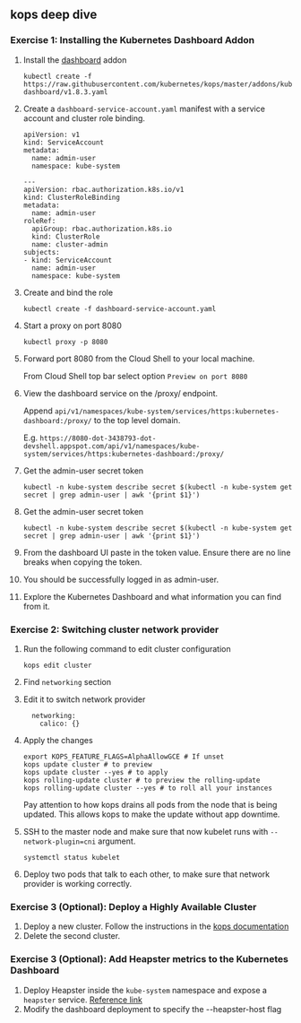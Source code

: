 ## kops deep dive

### Exercise 1: Installing the Kubernetes Dashboard Addon 

1. Install the [dashboard](https://github.com/kubernetes/dashboard) addon 
    ```
    kubectl create -f https://raw.githubusercontent.com/kubernetes/kops/master/addons/kubernetes-dashboard/v1.8.3.yaml
    ```

1. Create a `dashboard-service-account.yaml` manifest with a service account and cluster role binding.
    ```
    apiVersion: v1
    kind: ServiceAccount
    metadata:
      name: admin-user
      namespace: kube-system

    ---
    apiVersion: rbac.authorization.k8s.io/v1
    kind: ClusterRoleBinding
    metadata:
      name: admin-user
    roleRef:
      apiGroup: rbac.authorization.k8s.io
      kind: ClusterRole
      name: cluster-admin
    subjects:
    - kind: ServiceAccount
      name: admin-user
      namespace: kube-system
    ```
    
1. Create and bind the role
    ```
    kubectl create -f dashboard-service-account.yaml
    ```

1. Start a proxy on port 8080
    ```
    kubectl proxy -p 8080
    ```
    
1. Forward port 8080 from the Cloud Shell to your local machine. 

    From Cloud Shell top bar select option `Preview on port 8080` 
    

1. View the dashboard service on the /proxy/ endpoint.

    Append `api/v1/namespaces/kube-system/services/https:kubernetes-dashboard:/proxy/` to the top level domain.
    
    E.g. `https://8080-dot-3438793-dot-devshell.appspot.com/api/v1/namespaces/kube-system/services/https:kubernetes-dashboard:/proxy/`

1. Get the admin-user secret token
    ```
    kubectl -n kube-system describe secret $(kubectl -n kube-system get secret | grep admin-user | awk '{print $1}')
    ```
    
1. Get the admin-user secret token
    ```
    kubectl -n kube-system describe secret $(kubectl -n kube-system get secret | grep admin-user | awk '{print $1}')
    ```

1. From the dashboard UI paste in the token value. Ensure there are no line breaks when copying the token.

1. You should be successfully logged in as admin-user.

1. Explore the Kubernetes Dashboard and what information you can find from it.

### Exercise 2: Switching cluster network provider 

1. Run the following command to edit cluster configuration
    ```
    kops edit cluster
    ```

1. Find `networking` section

1. Edit it to switch network provider
    ```
      networking:
        calico: {}
    ```

1. Apply the changes
    ```
    export KOPS_FEATURE_FLAGS=AlphaAllowGCE # If unset
    kops update cluster # to preview
    kops update cluster --yes # to apply
    kops rolling-update cluster # to preview the rolling-update
    kops rolling-update cluster --yes # to roll all your instances
    ```
    Pay attention to how kops drains all pods from the node that is being updated. This allows kops to make the update without app downtime.

1. SSH to the master node and make sure that now kubelet runs with `--network-plugin=cni` argument.
    ```
    systemctl status kubelet
    ```

1. Deploy two pods that talk to each other, to make sure that network provider is working correctly.

### Exercise 3 (Optional): Deploy a Highly Available Cluster 

1. Deploy a new cluster. Follow the instructions in the [kops documentation](https://github.com/kubernetes/kops/blob/master/docs/high_availability.md)
1. Delete the second cluster.

### Exercise 3 (Optional): Add Heapster metrics to the Kubernetes Dashboard

1. Deploy Heapster inside the `kube-system` namespace and expose a `heapster` service. [Reference link](https://github.com/kubernetes/dashboard/wiki/Integrations)
1. Modify the dashboard deployment to specify the --heapster-host flag
